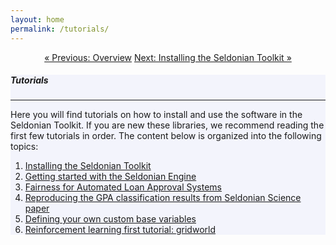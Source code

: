 ```yaml
---
layout: home
permalink: /tutorials/
---
```


<div class="container mt-4" align="center">
    <a href="{{ "/overview/" | relative_url }}" class="btn btn-primary">&laquo; Previous: Overview</a>
    <a href="{{ "/tutorials/install_toolkit_tutorial/" | relative_url }}" class="btn btn-primary">Next: Installing the Seldonian Toolkit &raquo;</a>
</div>

<!-- Main Container -->
<div class="container p-3 my-5 border" style="background-color: #f3f4fc;">
    <h5 class="mb-3">Tutorials</h5>
    <hr class="my-4">
    <p>Here you will find tutorials on how to install and use the software in the Seldonian Toolkit. If you are new these libraries, we recommend reading the first few tutorials in order. The content below is organized into the following topics:</p>
    <ol>
        <li>
            <a href="{{ "/tutorials/install_toolkit_tutorial/" | relative_url}}">Installing the Seldonian Toolkit</a>
        </li>
        <li>
            <a href="{{ "/tutorials/simple_engine_tutorial/" | relative_url}}">Getting started with the Seldonian Engine</a>
        </li>
        <li>
            <a href="{{ "/tutorials/fair_loans_tutorial/" | relative_url}}">Fairness for Automated Loan Approval Systems</a>
        </li>
        <li>
            <a href="{{ "/tutorials/science_GPA_tutorial/" | relative_url}}">Reproducing the GPA classification results from Seldonian Science paper</a>
        </li>
        <li>
            <a href="{{ "/tutorials/custom_base_node_tutorial/" | relative_url}}">Defining your own custom base variables</a>
        </li>
        <li>
            <a href="{{ "/tutorials/gridworld_RL_tutorial/" | relative_url}}">Reinforcement learning first tutorial: gridworld</a>
        </li>
    </ol>
</div>